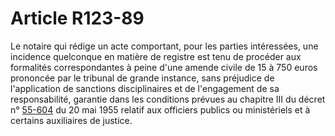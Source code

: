 # Article R123-89

Le notaire qui rédige un acte comportant, pour les parties intéressées, une incidence quelconque en matière de registre est tenu de procéder aux formalités correspondantes à peine d'une amende civile de 15 à 750 euros prononcée par le tribunal de grande instance, sans préjudice de l'application de sanctions disciplinaires et de l'engagement de sa responsabilité, garantie dans les conditions prévues au chapitre III du décret n° <a href='/affichTexte.do?cidTexte=JORFTEXT000032712292&categorieLien=cid' title='Décret n°55-604 du 20 mai 1955 (V)'>55-604</a> du 20 mai 1955 relatif aux officiers publics ou ministériels et à certains auxiliaires de justice.